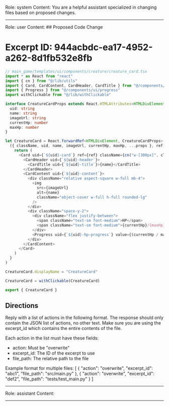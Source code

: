 Role: system
Content: You are a helpful assistant specialized in changing files based on proposed changes.
__________________
Role: user
Content: ## Proposed Code Change
# Excerpt ID: 944acbdc-ea17-4952-a262-8d1fb532e8fb
```typescript
// main_game/templates/ui/components/creature/creature_card.tsx
import * as React from "react"
import { cn } from "@/lib/utils"
import { Card, CardContent, CardHeader, CardTitle } from "@/components/ui/card"
import { Progress } from "@/components/ui/progress"
import withClickable from "@/lib/withClickable"

interface CreatureCardProps extends React.HTMLAttributes<HTMLDivElement> {
  uid: string
  name: string
  imageUrl: string
  currentHp: number
  maxHp: number
}

let CreatureCard = React.forwardRef<HTMLDivElement, CreatureCardProps>(
  ({ className, uid, name, imageUrl, currentHp, maxHp, ...props }, ref) => {
    return (
      <Card uid={`${uid}-card`} ref={ref} className={cn("w-[300px]", className)} {...props}>
        <CardHeader uid={`${uid}-header`}>
          <CardTitle uid={`${uid}-title`}>{name}</CardTitle>
        </CardHeader>
        <CardContent uid={`${uid}-content`}>
          <div className="relative aspect-square w-full mb-4">
            <img 
              src={imageUrl}
              alt={name}
              className="object-cover w-full h-full rounded-lg"
            />
          </div>
          <div className="space-y-2">
            <div className="flex justify-between">
              <span className="text-sm font-medium">HP</span>
              <span className="text-sm font-medium">{currentHp}/{maxHp}</span>
            </div>
            <Progress uid={`${uid}-hp-progress`} value={(currentHp / maxHp) * 100} />
          </div>
        </CardContent>
      </Card>
    )
  }
)

CreatureCard.displayName = "CreatureCard"

CreatureCard = withClickable(CreatureCard)

export { CreatureCard }
```

## Directions
Reply with a list of actions in the following format. The response should only contain the JSON list of actions, no other text.
Make sure you are using the excerpt_id which contains the entire contents of the file.

Each action in the list must have these fields:
- action: Must be "overwrite"
- excerpt_id: The ID of the excerpt to use
- file_path: The relative path to the file

Example format for multiple files:
[
    {
        "action": "overwrite",
        "excerpt_id": "abc1",
        "file_path": "src/main.py"
    },
    {
        "action": "overwrite",
        "excerpt_id": "def2",
        "file_path": "tests/test_main.py"
    }
]
__________________
Role: assistant
Content: 
__________________
